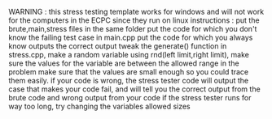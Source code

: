 WARNING : this stress testing template works for windows and will not work for the computers in the ECPC since they run on linux
instructions : 
put the brute,main,stress files in the same folder
put the code for which you don't know the failing test case in main.cpp 
put the code for which you always know outputs the correct output 
tweak the generate() function in stress.cpp, make a random variable using rnd(left limit,right limit), make sure the values for the variable are between the allowed range in the problem
make sure that the values are small enough so you could trace them easily.
if your code is wrong, the stress tester code will output the case that makes your code fail, and will tell you the correct output from the brute code and wrong output from your code
if the stress tester runs for way too long, try changing the variables allowed sizes
